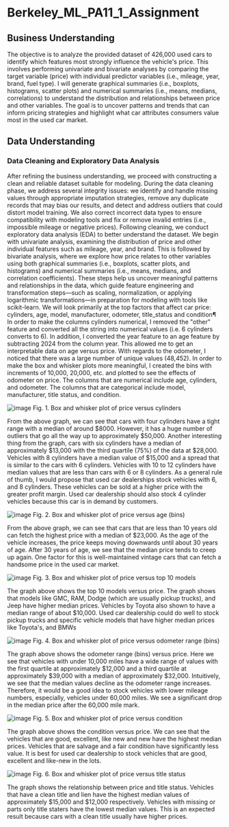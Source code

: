 # Berkeley_ML_PA11_1_Assignment
## Business Understanding
The objective is to analyze the provided dataset of 426,000 used cars to identify which features most strongly influence the vehicle's price.
This involves performing univariate and bivariate analyses by comparing the target variable (price) with individual predictor variables (i.e., mileage, year, brand, fuel type).
I will generate graphical summaries (i.e., boxplots, histograms, scatter plots) and numerical summaries (i.e., means, medians, correlations) to understand the distribution and relationships between price and other variables.
The goal is to uncover patterns and trends that can inform pricing strategies and highlight what car attributes consumers value most in the used car market.

## Data Understanding
### Data Cleaning and Exploratory Data Analysis
After refining the business understanding, we proceed with constructing a clean and reliable dataset suitable for modeling.
During the data cleaning phase, we address several integrity issues: we identify and handle missing values through appropriate imputation strategies, remove any duplicate records that may bias our results, and detect and address outliers that could distort model training. We also correct incorrect data types to ensure compatibility with modeling tools and fix or remove invalid entries (i.e., impossible mileage or negative prices).
Following cleaning, we conduct exploratory data analysis (EDA) to better understand the dataset.
We begin with univariate analysis, examining the distribution of price and other individual features such as mileage, year, and brand. This is followed by bivariate analysis, where we explore how price relates to other variables using both graphical summaries (i.e., boxplots, scatter plots, and histograms) and numerical summaries (i.e., means, medians, and correlation coefficients).
These steps help us uncover meaningful patterns and relationships in the data, which guide feature engineering and transformation steps—such as scaling, normalization, or applying logarithmic transformations—in preparation for modeling with tools like scikit-learn.
We will look primarily at the top factors that affect car price: cylinders, age, model, manufacturer, odometer, title_status and condition¶
In order to make the columns cylinders numerical, I removed the "other" feature and converted all the string into numerical values (i.e. 6 cylinders converts to 6).
In addition, I converted the year feature to an age feature by subtracting 2024 from the column year. This allowed me to get an interpretable data on age versus price.
With regards to the odometer, I noticed that there was a large number of unique values (48,452). In order to make the box and whisker plots more meaningful, I created the bins with increments of 10,000, 20,000, etc. and plotted to see the effects of odometer on price.
The columns that are numerical include age, cylinders, and odometer. The columns that are categorical include model, manufacturer, title status, and condition.

![image](https://github.com/user-attachments/assets/2773a77c-5907-483a-8785-587a0d197fd7)
Fig. 1. Box and whisker plot of price versus cylinders

From the above graph, we can see that cars with four cylinders have a tight range with a median of around $8000. However, it has a huge number of outliers that go all the way up to approximately $50,000.
Another interesting thing from the graph, cars with six cylinders have a median of approximately $13,000 with the third quartile (75%) of the data at $28,000. Vehicles with 8 cylinders have a median value of $15,000 and a spread that is similar to the cars with 6 cylinders. Vehicles with 10 to 12 cylinders have median values that are less than cars with 6 or 8 cylinders.
As a general rule of thumb, I would propose that used car dealerships stock vehicles with 6, and 8 cylinders.  These vehicles can be sold at a higher price with the greater profit margin. Used car dealership should also stock 4 cylinder vehicles because this car is in demand by customers. 

![image](https://github.com/user-attachments/assets/760a44ab-4761-4048-85f5-1c8aa83cf056)
Fig. 2. Box and whisker plot of price versus age (bins)

From the above graph, we can see that cars that are less than 10 years old can fetch the highest price with a median of $23,000. As the age of the vehicle increases, the price keeps moving downwards until about 30 years of age. After 30 years of age, we see that the median price tends to creep up again. One factor for this is well-maintained vintage cars that can fetch a handsome price in the used car market.

![image](https://github.com/user-attachments/assets/d401e99c-e822-4b17-9ac1-c71b62fc8257)
Fig. 3. Box and whisker plot of price versus top 10 models

The graph above shows the top 10 models versus price. The graph shows that models like GMC, RAM, Dodge (which are usually pickup trucks), and Jeep have higher median prices. Vehicles by Toyota also shown to have a median range of about $10,000.
Used car dealership could do well to stock pickup trucks and specific vehicle models that have higher median prices like Toyota's, and BMWs

![image](https://github.com/user-attachments/assets/75561120-3757-4362-a05e-39ce433d7238)
Fig. 4. Box and whisker plot of price versus odometer range (bins)

The graph above shows the odometer range (bins) versus price. Here we see that vehicles with under 10,000 miles have a wide range of values with the first quartile at approximately $12,000 and a third quartile at approximately $39,000 with a median of approximately $32,000. Intuitively, we see that the median values decline as the odometer range increases. Therefore, it would be a good idea to stock vehicles with lower mileage numbers, especially, vehicles under 60,000 miles. We see a significant drop in the median price after the 60,000 mile mark. 

![image](https://github.com/user-attachments/assets/9acb1ce7-b4cd-440e-9c84-92931f79057e)
Fig. 5. Box and whisker plot of price versus condition

The graph above shows the condition versus price. We can see that the vehicles that are good, excellent, like new and new have the highest median prices. Vehicles that are salvage and a fair condition have significantly less value. 
It is best for used car dealership to stock vehicles that are good, excellent and like-new in the lots.

![image](https://github.com/user-attachments/assets/3ed81eaf-88dd-4d53-8cd1-b9ef47b638ba)
Fig. 6. Box and whisker plot of price versus title status

The graph shows the relationship between price and title status. Vehicles that have a clean title and lien have the highest median values of approximately $15,000 and $12,000 respectively. Vehicles with missing or parts only title staters have the lowest median values. This is an expected result because cars with a clean title usually have higher prices.






